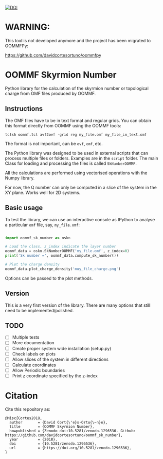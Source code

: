 [![DOI](https://zenodo.org/badge/DOI/10.5281/zenodo.1296536.svg)](https://doi.org/10.5281/zenodo.1296536)

# WARNING:

This tool is not developed anymore and the project has been migrated to OOMMFPy:

https://github.com/davidcortesortuno/oommfpy



# OOMMF Skyrmion Number

Python library for the calculation of the skyrmion number
or topological charge from OMF files produced by OOMMF.

## Instructions 

The OMF files have to be in text format and regular grids. You can obtain
this format directly from OOMMF using the OOMMF tools:

    tclsh oommf.tcl avf2ovf -grid reg my_file.omf my_file_in_text.omf

The format is not important, can be `ovf`, `omf`, etc.

The Python library was designed to be used in external scripts that
can process multiple files or folders. Examples are in the `script` folder.
The main Class for loading and processing the files is called
`SkNumberOOMMF`.

All the calculations are performed using vectorised operations with the Numpy
library.

For now, the Q number can only be computed in a slice of the system in
the XY plane. Works well for 2D systems.

## Basic usage

To test the library, we can use an interactive console as IPython to
analyse a particular `omf` file, say, `my_file.omf`:

```python

import oommf_sk_number as oskn

# Load the class. z_index indicate the layer number
oommf_data = oskn.SkNumberOOMMF('my_file.omf', z_index=0)
print('Sk number =', oommf_data.compute_sk_number())

# Plot the charge density
oommf_data.plot_charge_density('muy_file_charge.png')
```

Options can be passed to the plot methods.

## Version

This is a very first version of the library. There are many options that still
need to be implemented/polished.

## TODO


- [ ] Multiple tests
- [ ] More documentation
- [ ] Create proper system wide installation (setup.py)
- [ ] Check labels on plots
- [ ] Allow slices of the system in different directions
- [ ] Calculate coordinates
- [ ] Allow Periodic boundaries
- [ ] Print z coordinate specified by the z-index

# Citation

Cite this repository as:

```
@Misc{Cortes2018,
  author       = {David Cort{\'e}s-Ortu{\~n}o},
  title        = {OOMMF Skyrmion Number},
  howpublished = {Zenodo doi:10.5281/zenodo.1296536. Github: https://github.com/davidcortesortuno/oommf_sk_number},
  year         = {2018},
  doi          = {10.5281/zenodo.1296536},
  url          = {https://doi.org/10.5281/zenodo.1296536},
}

```

